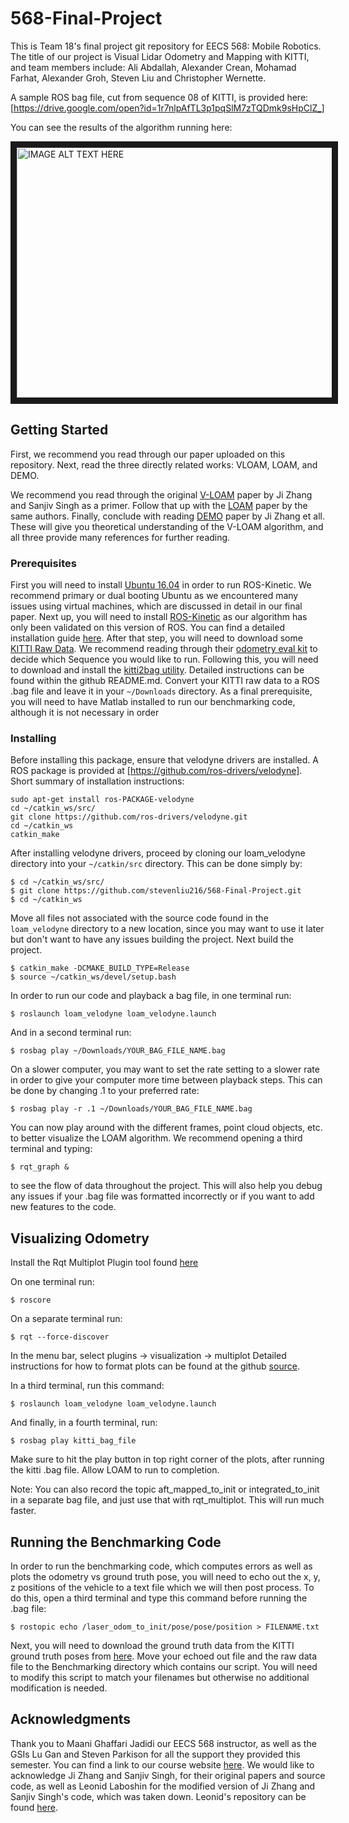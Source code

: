 # 568-Final-Project

This is Team 18's final project git repository for EECS 568: Mobile Robotics. The title of our project is Visual Lidar Odometry and Mapping with KITTI, and team members include: Ali Abdallah, Alexander Crean, Mohamad Farhat, Alexander Groh, Steven Liu and Christopher Wernette.

A sample ROS bag file, cut from sequence 08 of KITTI, is provided here:[https://drive.google.com/open?id=1r7nlpAfTL3p1pqSlM7zTQDmk9sHpClZ_]

You can see the results of the algorithm running here: 

<a href="http://www.youtube.com/watch?feature=player_embedded&v=YTCnmP5RBuE
" target="_blank"><img src="http://img.youtube.com/vi/YTCnmP5RBuE/0.jpg" 
alt="IMAGE ALT TEXT HERE" width="560" height="400" border="10" /></a>

## Getting Started

First, we recommend you read through our paper uploaded on this repository. Next, read the three directly related works: VLOAM, LOAM, and DEMO.

We recommend you read through the original [V-LOAM](http://www.frc.ri.cmu.edu/~jizhang03/Publications/ICRA_2015.pdf) paper by Ji Zhang and Sanjiv Singh as a primer. Follow that up with the [LOAM](https://www.ri.cmu.edu/pub_files/2014/7/Ji_LidarMapping_RSS2014_v8.pdf) paper by the same authors. Finally, conclude with reading [DEMO](http://www.frc.ri.cmu.edu/~jizhang03/Publications/IROS_2014.pdf) paper by Ji Zhang et all. These will give you theoretical understanding of the V-LOAM algorithm, and all three provide many references for further reading.

### Prerequisites

First you will need to install [Ubuntu 16.04](http://releases.ubuntu.com/16.04.4/) in order to run ROS-Kinetic. We recommend primary or dual booting Ubuntu as we encountered many issues using virtual machines, which are discussed in detail in our final paper.
Next up, you will need to install [ROS-Kinetic](http://wiki.ros.org/kinetic) as our algorithm has only been validated on this version of ROS. You can find a detailed installation guide [here](http://wiki.ros.org/kinetic/Installation).
After that step, you will need to download some [KITTI Raw Data](http://www.cvlibs.net/datasets/kitti/raw_data.php). We recommend reading through their [odometry eval kit](http://kitti.is.tue.mpg.de/kitti/devkit_odometry.zip) to decide which Sequence you would like to run.
Following this, you will need to download and install the [kitti2bag utility](https://github.com/tomas789/kitti2bag). Detailed instructions can be found within the github README.md. Convert your KITTI raw data to a ROS .bag file and leave it in your `~/Downloads` directory.
As a final prerequisite, you will need to have Matlab installed to run our benchmarking code, although it is not necessary in order

### Installing
Before installing this package, ensure that velodyne drivers are installed. A ROS package is provided at [https://github.com/ros-drivers/velodyne]. Short summary of installation instructions:
```
sudo apt-get install ros-PACKAGE-velodyne  
cd ~/catkin_ws/src/  
git clone https://github.com/ros-drivers/velodyne.git  
cd ~/catkin_ws  
catkin_make  
```

After installing velodyne drivers, proceed by cloning our loam_velodyne directory into your `~/catkin/src` directory. This can be done simply by:

```
$ cd ~/catkin_ws/src/
$ git clone https://github.com/stevenliu216/568-Final-Project.git
$ cd ~/catkin_ws
```

Move all files not associated with the source code found in the `loam_velodyne` directory to a new location, since you may want to use it later but don't want to have any issues building the project. Next build the project.

```
$ catkin_make -DCMAKE_BUILD_TYPE=Release 
$ source ~/catkin_ws/devel/setup.bash
```

In order to run our code and playback a bag file, in one terminal run:
```
$ roslaunch loam_velodyne loam_velodyne.launch
```

And in a second terminal run:
```
$ rosbag play ~/Downloads/YOUR_BAG_FILE_NAME.bag 
```
On a slower computer, you may want to set the rate setting to a slower rate in order to give your computer more time between playback steps. This can be done by changing .1 to your preferred rate:

```
$ rosbag play -r .1 ~/Downloads/YOUR_BAG_FILE_NAME.bag 
```

You can now play around with the different frames, point cloud objects, etc. to better visualize the LOAM algorithm. We recommend opening a third terminal and typing:
```
$ rqt_graph &
```
to see the flow of data throughout the project. This will also help you debug any issues if your .bag file was formatted incorrectly or if you want to add new features to the code.

## Visualizing Odometry
Install the Rqt Multiplot Plugin tool found [here](https://github.com/ethz-asl/rqt_multiplot_plugin)

On one terminal run:
```
$ roscore
```

On a separate terminal run:
```
$ rqt --force-discover
```
In the menu bar, select plugins -> visualization -> multiplot
Detailed instructions for how to format plots can be found at the github [source](https://github.com/ethz-asl/rqt_multiplot_plugin).

In a third terminal, run this command:
```
$ roslaunch loam_velodyne loam_velodyne.launch
```
And finally, in a fourth terminal, run: 
```
$ rosbag play kitti_bag_file
```
Make sure to hit the play button in top right corner of the plots, after running the kitti .bag file. Allow LOAM to run to completion.

Note: You can also record the topic aft_mapped_to_init or integrated_to_init in a separate bag file, and just use that with rqt_multiplot. This will run much faster.

## Running the Benchmarking Code

In order to run the benchmarking code, which computes errors as well as plots the odometry vs ground truth pose, you will need to echo out the x, y, z positions of the vehicle to a text file which we will then post process.
To do this, open a third terminal and type this command before running the .bag file:
```
$ rostopic echo /laser_odom_to_init/pose/pose/position > FILENAME.txt
```

Next, you will need to download the ground truth data from the KITTI ground truth poses from [here](http://www.cvlibs.net/datasets/kitti/eval_odometry.php). Move your echoed out file and the raw data file to the Benchmarking directory which contains our script. You will need to modify this script to match your filenames but otherwise no additional modification is needed.

## Acknowledgments

Thank you to Maani Ghaffari Jadidi our EECS 568 instructor, as well as the GSIs Lu Gan and Steven Parkison for all the support they provided this semester. You can find a link to our course website [here](http://robots.engin.umich.edu/mobilerobotics/).
We would like to acknowledge Ji Zhang and Sanjiv Singh, for their original papers and source code, as well as Leonid Laboshin for the modified version of Ji Zhang and Sanjiv Singh's code, which was taken down. Leonid's repository can be found [here](https://github.com/laboshinl/loam_velodyne).
